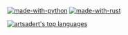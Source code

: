 [![made-with-python](https://img.shields.io/badge/Made%20with-Python-1f425f.svg)](https://www.python.org/)
[![made-with-rust](https://img.shields.io/badge/Made%20with-Rust-1f425f.svg)](https://www.rust-lang.org/)  

[![artsadert's top languages](https://github-readme-stats.vercel.app/api/top-langs/?username=artsadert&theme=blue-green)](https://github.com/anuraghazra/github-readme-stats)
